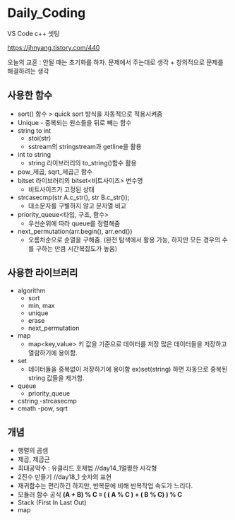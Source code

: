 # Daily_Coding

VS Code c++ 셋팅 

https://jhnyang.tistory.com/440

오늘의 교훈 : 안될 때는 초기화를 하자.
문제에서 주는대로 생각 + 창의적으로 문제를 해결하려는 생각

## 사용한 함수
- sort() 함수 > quick sort 방식을 자동적으로 적용시켜줌
- Unique - 중복되는 원소들을 뒤로 빼는 함수
- string to int 
    - stoi(str)
    - sstream의 stringstream과 getline을 활용
- int to string 
    - string 라이브러리의 to_string()함수 활용
- pow_제곱, sqrt_제곱근 함수
- bitset 라이브러리의 bitset<비트사이즈> 변수명
    - 비트사이즈가 고정된 상태
- strcasecmp(str A.c_str(), str B.c_str()); 
    - 대소문자를 구별하지 않고 문자열 비교
- priority_queue<타입, 구조, 함수> 
    - 우선순위에 따라 queue를 정렬해줌
- next_permutation(arr.begin(), arr.end())
    - 오름차순으로 순열을 구해줌. (완전 탐색에서 활용 가능, 하지만 모든 경우의 수를 구하는 만큼 시간복잡도가 높음)

## 사용한 라이브러리
- algorithm
    - sort
    - min, max
    - unique
    - erase
    - next_permutation
- map 
    - map<key,value> 키 값을 기준으로 데이터를 저장 많은 데이터들을 저장하고 열람하기에 용이함.
- set
    - 데이터들을 중복없이 저장하기에 용이함 ex)set(string) 하면 자동으로 중복된 string 값들을 제거함.
- queue
    - priority_queue
- cstring
    -strcasecmp
- cmath
    -pow, sqrt

    
## 개념
- 행렬의 곱셈
- 제곱, 제곱근
- 최대공약수 : 유클리드 호제법 //day14_1멀쩡한 사각형
- 2진수 만들기 //day18_1 숫자의 표현
- 재귀함수는 편리하긴 하지만, 반복문에 비해 반복작업 속도가 느리다.
- 모듈러 함수 공식 **(A + B) % C ≡ ( ( A % C ) + ( B % C) ) % C**
- Stack (First In Last Out)
- map

